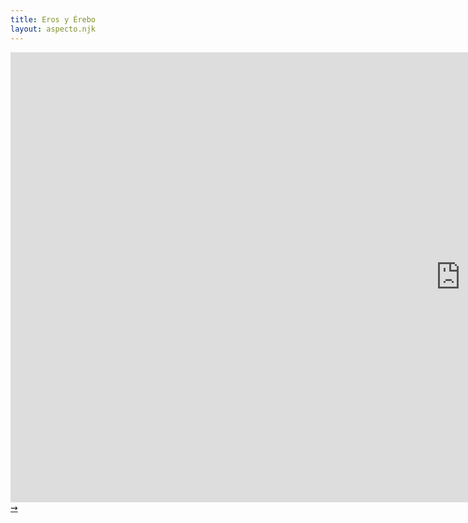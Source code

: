 ```yaml
---
title: Eros y Érebo
layout: aspecto.njk
---
```


<iframe width="1440" height="720" src="https://www.youtube.com/embed/jrZNdup5Ay4?controls=0" title="YouTube video player" frameborder="0" allow="accelerometer; autoplay; clipboard-write; encrypted-media; gyroscope; picture-in-picture" allowfullscreen></iframe>
<a class="arrow" href="/medea-2">&zigrarr;</a>
